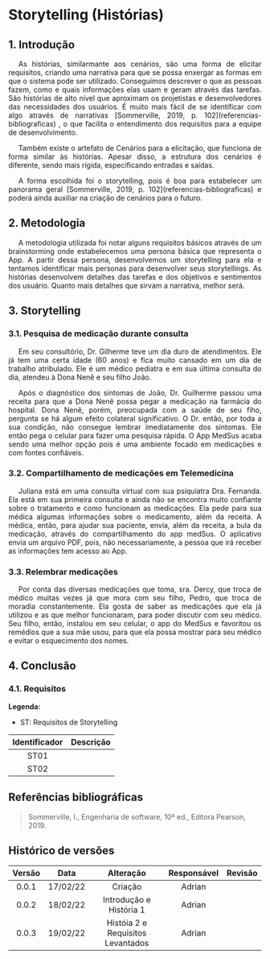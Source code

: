 # Storytelling (Histórias)

## 1. Introdução

<p style="text-indent: 20px; text-align: justify">
As histórias, similarmante aos cenários, são uma forma de elicitar requisitos, criando uma narrativa para que se possa enxergar as formas em que o sistema pode ser utilizado. Conseguimos descrever o que as pessoas fazem, como e quais informações elas usam e geram através das tarefas. São histórias de alto nível que aproximam os projetistas e desenvolvedores das necessidades dos usuários. É muito mais fácil de se identificar com algo através de narrativas [Sommerville, 2019, p. 102](referencias-bibliograficas) , o que facilita o entendimento dos requisitos para a equipe de desenvolvimento.
</p>

<p style="text-indent: 20px; text-align: justify">
Também existe o artefato de Cenários para a elicitação, que funciona de forma similar às histórias. Apesar disso, a estrutura dos cenários é diferente, sendo mais rígida, especificando entradas e saídas.
</p>

<p style="text-indent: 20px; text-align: justify">
A forma escolhida foi o storytelling, pois é boa para estabelecer um panorama geral [Sommerville, 2019, p. 102](referencias-bibliograficas) e poderá ainda auxiliar na criação de cenários para o futuro. 
</p>

## 2. Metodologia

<p style="text-indent: 20px; text-align: justify">
A metodologia utilizada foi notar alguns requisitos básicos através de um brainstorming onde estabelecemos uma persona básica que representa o App. A partir dessa persona, desenvolvemos um storytelling para ela e tentamos identificar mais personas para desenvolver seus storytellings. As histórias desenvolvem detalhes das tarefas e dos objetivos e sentimentos dos usuário. Quanto mais detalhes que sirvam a narrativa, melhor será.
</p>

## 3. Storytelling

### 3.1. Pesquisa de medicação durante consulta

<p style="text-indent: 20px; text-align: justify">
Em seu consultório, Dr. Gilherme teve um dia duro de atendimentos. Ele já tem uma certa idade (60 anos) e fica muito cansado em um dia de trabalho atribulado. Ele é um médico  pediatra e em sua última consulta do dia, atendeu à Dona Nenê e seu filho João.  
</p>

<p style="text-indent: 20px; text-align: justify">
Após o diagnóstico dos sintomas de João, Dr. Guilherme passou uma receita para que a Dona Nenê possa pegar a medicação na farmácia do hospital. Dona Nenê, porém, preocupada com a saúde de seu fiho, pergunta se há algum efeito colateral significativo. O Dr. então, por toda a sua condição, não consegue lembrar imediatamente dos sintomas. Ele então pega o celular para fazer uma pesquisa rápida. O App MedSus acaba sendo uma melhor opção pois é uma ambiente focado em medicações e com fontes confiáveis.  
</p>

### 3.2. Compartilhamento de medicações em Telemedicina

<p style="text-indent: 20px; text-align: justify">
Juliana está em uma consulta virtual com sua psiquiatra Dra. Fernanda. Ela está em sua primeira consulta e ainda não se encontra muito confiante sobre o tratamento e como funcionam as medicações. Ela pede para sua médica algumas informações sobre o medicamento, além da receita. A médica, então, para ajudar sua paciente, envia, além da receita, a bula da medicação, através do compartilhamento do app medSus. O aplicativo envia um arquivo PDF, pois, não necessariamente, a pessoa que irá receber as informações tem acesso ao App.
</p>

### 3.3. Relembrar medicações

<p style="text-indent: 20px; text-align: justify">
Por conta das diversas medicações que toma, sra. Dercy, que troca de médico muitas vezes já que mora com seu filho, Pedro, que troca de moradia constantemente. Ela gosta de saber as medicações que ela já utilizou e as que melhor funcionaram, para poder discutir com seu médico. Seu filho, então, instalou em seu celular, o app do MedSus e favoritou os remédios que a sua mãe usou, para que ela possa mostrar para seu médico e evitar o esquecimento dos nomes.
</p>

## 4. Conclusão

### 4.1. Requisitos

**Legenda:**
  - ST: Requisitos de Storytelling

|Identificador|Descrição|
|:-:|:-|
|ST01||
|ST02||

## Referências bibliográficas

> Sommerville, I., Engenharia de software, 10ª ed., Editora Pearson, 2019.

## Histórico de versões

Versão|Data|Alteração|Responsável|Revisão|
:-:|:-:|:-:|:-:|:-:|
0.0.1|17/02/22|Criação|Adrian||
0.0.2|18/02/22|Introdução e História 1|Adrian||
0.0.3|19/02/22|Históia 2 e Requisitos Levantados|Adrian||
